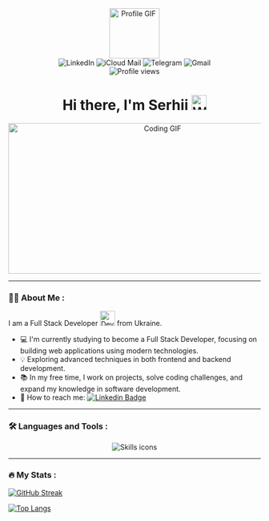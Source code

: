 <div align="center"> 
  <div>
    <img src="https://media.giphy.com/media/M9gbBd9nbDrOTu1Mqx/giphy.gif" width="100" alt="Profile GIF"/>
  </div>

  <div>
    <a href="https://www.linkedin.com/in/serhii-briushyn/" target="_blank" style="text-decoration: none;">
      <img src="https://img.shields.io/badge/LinkedIn-%230A66C2?style=plastic&logo=linkedin&logoColor=white" alt="LinkedIn" />
    </a>
    <a href="mailto:serhii.briushyn@icloud.com" target="_blank" style="text-decoration: none;">
      <img src="https://img.shields.io/badge/iCloud Mail-%233693F3?style=plastic&logo=icloud&logoColor=white" alt="iCloud Mail"/>
    </a>
    <a href="https://t.me/sbriushyn" target="_blank" style="text-decoration: none;">
      <img src="https://img.shields.io/badge/Telegram-%2326A5E4?style=plastic&logo=telegram&logoColor=white" alt="Telegram"/>
    </a>
    <a href="mailto:serhii.briushyn88@gmail.com" target="_blank" style="text-decoration: none;">
      <img src="https://img.shields.io/badge/Gmail-%23EA4335?style=plastic&logo=gmail&logoColor=white" alt="Gmail"/>
    </a>
  </div>

  <div>
    <img src="https://komarev.com/ghpvc/?username=Serhii-Briushyn&style=plastic&color=blueviolet&abbreviated=true" alt="Profile views"/>
  </div>

  <h1>
    Hi there, I'm Serhii
    <img src="https://media.giphy.com/media/hvRJCLFzcasrR4ia7z/giphy.gif" width="30px" alt="Waving Hand"/>
  </h1>

  <div>
    <img src="https://media.giphy.com/media/dWesBcTLavkZuG35MI/giphy.gif" width="600" height="300" alt="Coding GIF"/>
  </div>
</div>

---

### :man_technologist: About Me :

I am a Full Stack Developer <img src="https://media.giphy.com/media/WUlplcMpOCEmTGBtBW/giphy.gif" width="30" alt="Developer Icon"> from Ukraine.

- 💻 I'm currently studying to become a Full Stack Developer, focusing on building web applications using modern technologies.
- 💡 Exploring advanced techniques in both frontend and backend development.
- 📚 In my free time, I work on projects, solve coding challenges, and expand my knowledge in software development.
- 🔗 How to reach me: [![Linkedin Badge](https://img.shields.io/badge/LinkedIn-%230A66C2?style=plastic&logo=linkedin&logoColor=white)](https://www.linkedin.com/in/serhii-briushyn/)

---

### :hammer_and_wrench: Languages and Tools :

<div align="center">
  <img src="https://skillicons.dev/icons?i=react,html,css,js,redux,nodejs,ts,npm,github,git,figma,vercel,vscode,vite&perline=8" alt="Skills icons"/>
</div>

---

### :fire: My Stats :

[![GitHub Streak](https://streak-stats.demolab.com?user=Serhii-Briushyn&theme=dark&date_format=j%20M%5B%20Y%5D)](https://git.io/streak-stats)

[![Top Langs](https://github-readme-stats.vercel.app/api/top-langs/?username=Serhii-Briushyn&layout=compact&theme=vision-friendly-dark)](https://github.com/anuraghazra/github-readme-stats)
